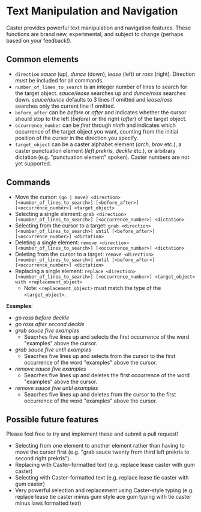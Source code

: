 # Text Manipulation and Navigation

Caster provides powerful text manipulation and navigation features. These functions are brand new, experimental, and subject to change (perhaps based on your feedback!).

## Common elements

- `direction` _sauce_ (up), _dunce_ (down), _lease_ (left) or _ross_ (right). Direction _must_ be included for all commands.
- `number_of_lines_to_search` is an integer number of lines to search for the target object. _sauce/lease_ searches up and _dunce/ross_ searches down. _sauce/dunce_ defaults to 3 lines if omitted and _lease/ross_ searches only the current line if omitted.
- `before_after` can be _before_ or _after_ and indicates whether the cursor should stop to the left (_before_) or the right (_after_) of the target object.
- `occurrence_number` can be _first_ through _ninth_ and indicates which occurrence of the target object you want, counting from the initial position of the cursor in the direction you specify.
- `target_object` can be a caster alphabet element (_arch, brov_ etc.), a caster punctuation element (_left prekris, deckle_ etc.), or arbitrary dictation (e.g. "punctuation element" spoken). Caster numbers are not yet supported.

## Commands

- Move the cursor: `(go | move) <direction> [<number_of_lines_to_search>] [<before_after>] [<occurrence_number>] <target_object>` 
- Selecting a single element: `grab <direction> [<number_of_lines_to_search>] [<occurrence_number>] <dictation>`
- Selecting from the cursor to a target: `grab <direction> [<number_of_lines_to_search>] until [<before_after>] [<occurrence_number>] <dictation>`
- Deleting a single element: `remove <direction> [<number_of_lines_to_search>] [<occurrence_number>] <dictation>`
- Deleting from the cursor to a target: `remove <direction> [<number_of_lines_to_search>] until [<before_after>] [<occurrence_number>] <dictation>`
- Replacing a single element: `replace <direction>  [<number_of_lines_to_search>] [<occurrence_number>] <target_object> with <replacement_object>`
    - Note: `<replacement_object>` must match the type of the `<target_object>`.

**Examples**:

- _go ross before deckle_
- _go ross after second deckle_
- _grab sauce five examples_
    - Seacrhes five lines up and selects the first occurrence of the word "examples" above the cursor.
- _grab sauce five until examples_
    - Seacrhes five lines up and selects from the cursor to the first occurrence of the word "examples" above the cursor.
- _remove sauce five examples_
    - Seacrhes five lines up and deletes the first occurrence of the word "examples" above the cursor.
- _remove sauce five until examples_
    - Seacrhes five lines up and deletes from the cursor to the first occurrence of the word "examples" above the cursor.

## Possible future features
Please feel free to try and implement these and submit a pull request!
- Selecting from one element to another element rather than having to move the cursor first (e.g. "grab sauce twenty from third left prekris to second right prekris").
- Replacing with Caster-formatted text (e.g. replace lease caster with gum caster)
- Selecting with Caster-formatted text (e.g. replace lease tie caster with gum caster)
- Very powerful selection and replacement using Caster-style typing (e.g. replace lease tie caster minus gum style ace gum typing with tie caster minus laws formatted text)
